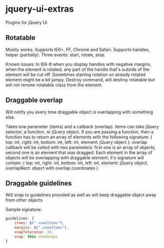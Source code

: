 jquery-ui-extras
================

Plugins for jQuery UI

## Rotatable

Mostly works. Supports IE6+, FF, Chrome and Safari. Supports handles, helper (partially). Three events: start, rotate, stop.

Known issues: In IE6-8 when you display handles with negative margins, when the element is rotated, any part of the handle that's outside of the element will be cut off. Sometimes starting rotation on already rotated element might be a bit jumpy.
Destroy command, will destroy rotatable but will not remote rotatable class from the element.

## Draggable overlap

Will notify you every time draggable object is overlapping with something else.

Takes one parameter (items) and a callback (overlap). Items can take jQuery selector, a function, or jQuery object. If you are passing a function, then a function has to return an array of elements with the following signature: { top: int, right: int, bottom: int, left: int, element: jQuery object }.
overlap callback will be called with two parameters: first one is an array of objects, second one is an element that was dragged.
Each element in the array of objects will be overlapping with draggable element, it's signature will contain: { top: int, right: int, bottom: int, left: int, element: jQuery object, overlapRect: object with overlap coordinates }

## Draggable guidelines

Will snap to guidelines provided as well as will keep draggable object away from other objects

Sample signature:
````JavaScript
guidelines: {
    items: $(".someItems"),
    margins: $(".someItems"),
    snapTolerance: 10,
    snap: this.showSnaps
}
````
